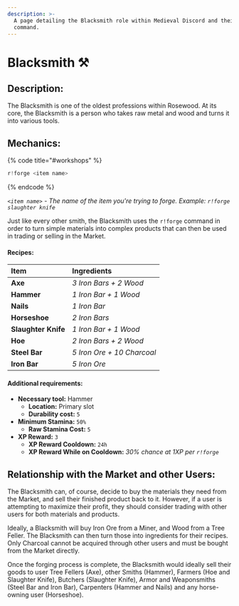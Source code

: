 ```yaml
---
description: >-
  A page detailing the Blacksmith role within Medieval Discord and their forge
  command.
---
```


# Blacksmith ⚒️

## Description:

The Blacksmith is one of the oldest professions within Rosewood. At its core, the Blacksmith is a person who takes raw metal and wood and turns it into various tools.

## Mechanics:

{% code title="\#workshops" %}
```javascript
r!forge <item name>
```
{% endcode %}

_`<item name>`_ _- The name of the item you're trying to forge. Example:_ _`r!forge slaughter knife`_

Just like every other smith, the Blacksmith uses the `r!forge` command in order to turn simple materials into complex products that can then be used in trading or selling in the Market.

#### Recipes:

| **Item** | Ingredients |
| :--- | :--- |
| **Axe** | _3 Iron Bars + 2 Wood_ |
| **Hammer** | _1 Iron Bar + 1 Wood_ |
| **Nails** | _1 Iron Bar_ |
| **Horseshoe** | _2 Iron Bars_ |
| **Slaughter Knife** | _1 Iron Bar + 1 Wood_ |
| **Hoe** | _2 Iron Bars + 2 Wood_ |
| **Steel Bar** | _5 Iron Ore + 10 Charcoal_ |
| **Iron Bar** | _5 Iron Ore_ |

#### Additional requirements:

* **Necessary tool:** Hammer
  * **Location:** Primary slot
  * **Durability cost:** `5`
* **Minimum Stamina:** `50%`
  * **Raw Stamina Cost:** `5`
* **XP Reward:** `3`
  * **XP Reward Cooldown:** `24h`
  * **XP Reward While on Cooldown:** _30% chance at 1XP per `r!forge`_

## Relationship with the Market and other Users:

The Blacksmith can, of course, decide to buy the materials they need from the Market, and sell their finished product back to it. However, if a user is attempting to maximize their profit, they should consider trading with other users for both materials and products.

Ideally, a Blacksmith will buy Iron Ore from a Miner, and Wood from a Tree Feller. The Blacksmith can then turn those into ingredients for their recipes. Only Charcoal cannot be acquired through other users and must be bought from the Market directly.

Once the forging process is complete, the Blacksmith would ideally sell their goods to user Tree Fellers \(Axe\), other Smiths \(Hammer\), Farmers \(Hoe and Slaughter Knife\), Butchers \(Slaughter Knife\), Armor and Weaponsmiths \(Steel Bar and Iron Bar\), Carpenters \(Hammer and Nails\) and any horse-owning user \(Horseshoe\).


